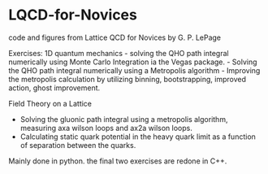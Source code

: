 # LQCD-for-Novices
code and figures from Lattice QCD for Novices by G. P. LePage

Exercises: 
  1D quantum mechanics 
    - solving the QHO path integral numerically using Monte Carlo Integration ia the Vegas package. 
    - Solving the QHO path integral numerically using a Metropolis algorithm
    - Improving the metropolis calculation by utilizing binning, bootstrapping, improved action, ghost improvement. 
    
  Field Theory on a Lattice
   - Solving the gluonic path integral using a metropolis algorithm, measuring axa wilson loops and ax2a wilson loops. 
   - Calculating static quark potential in the heavy quark limit as a function of separation between the quarks. 


  Mainly done in python. the final two exercises are redone in C++. 
  



